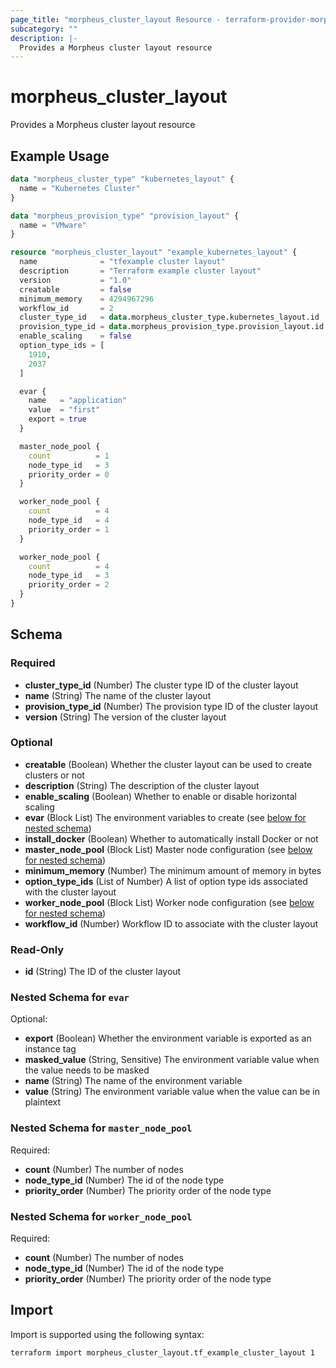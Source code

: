 ```yaml
---
page_title: "morpheus_cluster_layout Resource - terraform-provider-morpheus"
subcategory: ""
description: |-
  Provides a Morpheus cluster layout resource
---
```


# morpheus_cluster_layout

Provides a Morpheus cluster layout resource

## Example Usage

```terraform
data "morpheus_cluster_type" "kubernetes_layout" {
  name = "Kubernetes Cluster"
}

data "morpheus_provision_type" "provision_layout" {
  name = "VMware"
}

resource "morpheus_cluster_layout" "example_kubernetes_layout" {
  name              = "tfexample cluster layout"
  description       = "Terraform example cluster layout"
  version           = "1.0"
  creatable         = false
  minimum_memory    = 4294967296
  workflow_id       = 2
  cluster_type_id   = data.morpheus_cluster_type.kubernetes_layout.id
  provision_type_id = data.morpheus_provision_type.provision_layout.id
  enable_scaling    = false
  option_type_ids = [
    1910,
    2037
  ]

  evar {
    name   = "application"
    value  = "first"
    export = true
  }

  master_node_pool {
    count          = 1
    node_type_id   = 3
    priority_order = 0
  }

  worker_node_pool {
    count          = 4
    node_type_id   = 4
    priority_order = 1
  }

  worker_node_pool {
    count          = 4
    node_type_id   = 3
    priority_order = 2
  }
}
```

<!-- schema generated by tfplugindocs -->
## Schema

### Required

- **cluster_type_id** (Number) The cluster type ID of the cluster layout
- **name** (String) The name of the cluster layout
- **provision_type_id** (Number) The provision type ID of the cluster layout
- **version** (String) The version of the cluster layout

### Optional

- **creatable** (Boolean) Whether the cluster layout can be used to create clusters or not
- **description** (String) The description of the cluster layout
- **enable_scaling** (Boolean) Whether to enable or disable horizontal scaling
- **evar** (Block List) The environment variables to create (see [below for nested schema](#nestedblock--evar))
- **install_docker** (Boolean) Whether to automatically install Docker or not
- **master_node_pool** (Block List) Master node configuration (see [below for nested schema](#nestedblock--master_node_pool))
- **minimum_memory** (Number) The minimum amount of memory in bytes
- **option_type_ids** (List of Number) A list of option type ids associated with the cluster layout
- **worker_node_pool** (Block List) Worker node configuration (see [below for nested schema](#nestedblock--worker_node_pool))
- **workflow_id** (Number) Workflow ID to associate with the cluster layout

### Read-Only

- **id** (String) The ID of the cluster layout

<a id="nestedblock--evar"></a>
### Nested Schema for `evar`

Optional:

- **export** (Boolean) Whether the environment variable is exported as an instance tag
- **masked_value** (String, Sensitive) The environment variable value when the value needs to be masked
- **name** (String) The name of the environment variable
- **value** (String) The environment variable value when the value can be in plaintext


<a id="nestedblock--master_node_pool"></a>
### Nested Schema for `master_node_pool`

Required:

- **count** (Number) The number of nodes
- **node_type_id** (Number) The id of the node type
- **priority_order** (Number) The priority order of the node type


<a id="nestedblock--worker_node_pool"></a>
### Nested Schema for `worker_node_pool`

Required:

- **count** (Number) The number of nodes
- **node_type_id** (Number) The id of the node type
- **priority_order** (Number) The priority order of the node type

## Import

Import is supported using the following syntax:

```shell
terraform import morpheus_cluster_layout.tf_example_cluster_layout 1
```
